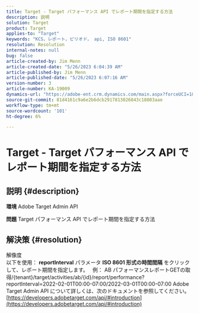 ```yaml
---
title: Target - Target パフォーマンス API でレポート期間を指定する方法
description: 説明
solution: Target
product: Target
applies-to: "Target"
keywords: "KCS，レポート，ピリオド， api, ISO 8601"
resolution: Resolution
internal-notes: null
bug: false
article-created-by: Jim Menn
article-created-date: "5/26/2023 6:04:39 AM"
article-published-by: Jim Menn
article-published-date: "5/26/2023 6:07:16 AM"
version-number: 3
article-number: KA-19009
dynamics-url: "https://adobe-ent.crm.dynamics.com/main.aspx?forceUCI=1&pagetype=entityrecord&etn=knowledgearticle&id=89dce930-8bfb-ed11-8849-6045bd006295"
source-git-commit: 81d4161c9a6e2b6dcb2917813026843c18803aae
workflow-type: tm+mt
source-wordcount: '101'
ht-degree: 6%

---
```


# Target - Target パフォーマンス API でレポート期間を指定する方法

## 説明 {#description}


<b>環境</b>
Adobe Target Admin API

<b>問題</b>
Target パフォーマンス API でレポート期間を指定する方法


## 解決策 {#resolution}

解像度<br>
以下を使用： <b>reportInterval</b> パラメータ <b>ISO 8601 形式の時間間隔</b> をクリックして、レポート期間を指定します。
 
例： AB パフォーマンスレポートGETの取得/{tenant}/target/activities/ab/{id}/report/performance?reportInterval=2022-02-01T00:00-07:00/2022-03-01T00:00-07:00 Adobe Target Admin API について詳しくは、次のドキュメントを参照してください。
[https://developers.adobetarget.com/api/#introduction](https://developers.adobetarget.com/api/#introduction)
